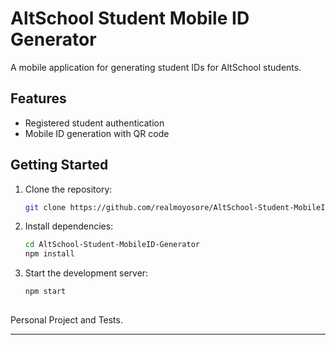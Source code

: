 # AltSchool Student Mobile ID Generator

A mobile application for generating student IDs for AltSchool students.

## Features

- Registered student authentication
- Mobile ID generation with QR code

## Getting Started

1. Clone the repository:

    ```bash
    git clone https://github.com/realmoyosore/AltSchool-Student-MobileID-Generatorgit .git
    ```

2. Install dependencies:

    ```bash
    cd AltSchool-Student-MobileID-Generator
    npm install
    ```

3. Start the development server:

    ```bash
    npm start
    ```

##

Personal Project and Tests.

---

